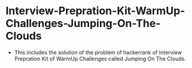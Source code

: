 # Interview-Prepration-Kit-WarmUp-Challenges-Jumping-On-The-Clouds
- This includes the solution of the problem of hackerrank of Interview Prepration Kit of WarmUp Challenges called Jumping On The Clouds.
